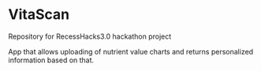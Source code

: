 # VitaScan
Repository for RecessHacks3.0 hackathon project

App that allows uploading of nutrient value charts and returns personalized information based on that.
